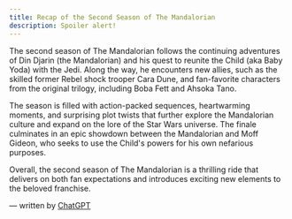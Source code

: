 ```yaml
---
title: Recap of the Second Season of The Mandalorian
description: Spoiler alert!
---
```


The second season of The Mandalorian follows the continuing adventures of Din Djarin (the Mandalorian) and his quest to reunite the Child (aka Baby Yoda) with the Jedi. Along the way, he encounters new allies, such as the skilled former Rebel shock trooper Cara Dune, and fan-favorite characters from the original trilogy, including Boba Fett and Ahsoka Tano.

The season is filled with action-packed sequences, heartwarming moments, and surprising plot twists that further explore the Mandalorian culture and expand on the lore of the Star Wars universe. The finale culminates in an epic showdown between the Mandalorian and Moff Gideon, who seeks to use the Child's powers for his own nefarious purposes.

Overall, the second season of The Mandalorian is a thrilling ride that delivers on both fan expectations and introduces exciting new elements to the beloved franchise.

— written by [ChatGPT](https://chat.openai.com/)
